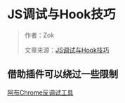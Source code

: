 # JS调试与Hook技巧

> 作者：Zok
>
> 文章来源：[JS调试与Hook技巧](https://blog.zhangkunzhi.com/2020/06/08/JS%E8%B0%83%E8%AF%95%E4%B8%8EHook%E6%8A%80%E5%B7%A7/index.html)

## 借助插件可以绕过一些限制

[阿布Chrome反调试工具](./assets/阿布Chrome反调试工具.7z)

